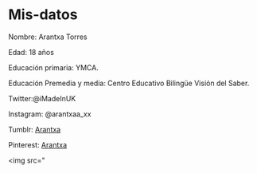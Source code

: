 # Mis-datos

<p> Nombre: Arantxa Torres </p>

Edad: 18 años

Educación primaria: YMCA.

Educación Premedia y media: Centro Educativo Bilingüe Visión del Saber.

Twitter:@iMadeInUK

Instagram: @arantxaa_xx

Tumblr: [Arantxa](https://arantxacollection.tumblr.com/)

Pinterest: [Arantxa](https://www.pinterest.es/arantxaaylin05)

<img src="
